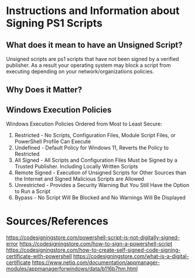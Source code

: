 # Instructions and Information about Signing PS1 Scripts

## What does it mean to have an Unsigned Script?
Unsigned scripts are ps1 scripts that have not been signed by a verified publisher. As a result your operating system
may block a script from executing depending on your network/organizations policies. 

## Why Does it Matter?

## Windows Execution Policies
Windows Execution Policies Ordered from Most to Least Secure:
1. Restricted - No Scripts, Configuration Files, Module Script Files, or PowerShell Profile Can Execute
2. Undefined - Default Policy for Windows 11, Reverts the Policy to Restricted
3. All Signed - All Scripts and Configuration Files Must be Signed by a Trusted Publisher. Including Locally Written Scripts 
4. Remote Signed - Execution of Unsigned Scripts for Other Sources than the Internet and Signed Malicious Scripts are Allowed
5. Unrestricted - Provides a Security Warning But You Still Have the Option to Run a Script
6. Bypass - No Script Will Be Blocked and No Warnings Will Be Displayed

# Sources/References
https://codesigningstore.com/powershell-script-is-not-digitally-signed-error
https://codesigningstore.com/how-to-sign-a-powershell-script
https://codesigningstore.com/how-to-create-self-signed-code-signing-certificate-with-powershell
https://codesigningstore.com/what-is-a-digital-certificate
https://www.netiq.com/documentation/appmanager-modules/appmanagerforwindows/data/b116b7hm.html